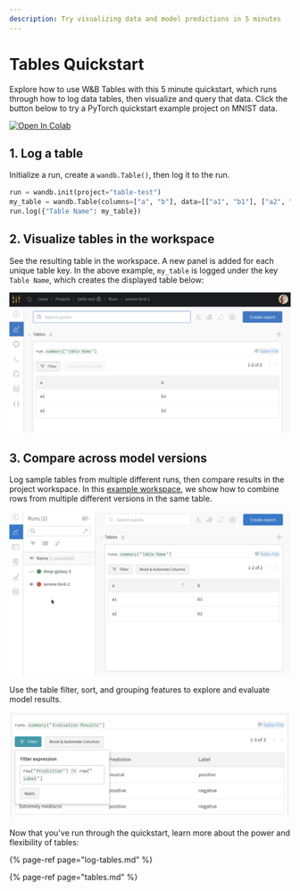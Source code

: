 ```yaml
---
description: Try visualizing data and model predictions in 5 minutes
---
```


# Tables Quickstart

Explore how to use W&B Tables with this 5 minute quickstart, which runs through how to log data tables, then visualize and query that data. Click the button below to try a PyTorch quickstart example project on MNIST data.

[![Open In Colab](https://colab.research.google.com/assets/colab-badge.svg)](http://wandb.me/tables-quickstart)

## 1. Log a table

Initialize a run, create a `wandb.Table()`, then log it to the run.

```python
run = wandb.init(project="table-test")
my_table = wandb.Table(columns=["a", "b"], data=[["a1", "b1"], ["a2", "b2"]])
run.log({"Table Name": my_table})
```

## 2. Visualize tables in the workspace

See the resulting table in the workspace. A new panel is added for each unique table key. In the above example, `my_table` is logged under the key `Table Name`, which creates the displayed table below:

![](../../.gitbook/assets/wandb-demo-logged-sample-table.png)



## 3. Compare across model versions

Log sample tables from multiple different runs, then compare results in the project workspace. In this [example workspace](https://wandb.ai/carey/table-test?workspace=user-carey), we show how to combine rows from multiple different versions in the same table.

![](../../.gitbook/assets/wandb-demo-toggle-on-and-off-cross-run-comparisons-in-tables.gif)

Use the table filter, sort, and grouping features to explore and evaluate model results.

![](../../.gitbook/assets/wandb-demo-filter-on-a-table.png)



Now that you've run through the quickstart, learn more about the power and flexibility of tables:

{% page-ref page="log-tables.md" %}

{% page-ref page="tables.md" %}




